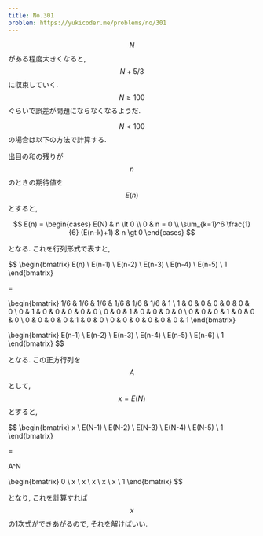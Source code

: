 ```yaml
---
title: No.301
problem: https://yukicoder.me/problems/no/301
---
```

$$ N $$ がある程度大きくなると, $$ N+5/3 $$ に収束していく. $$ N \geq 100 $$ ぐらいで誤差が問題にならなくなるようだ.

$$ N \lt 100 $$ の場合は以下の方法で計算する.

出目の和の残りが $$ n $$ のときの期待値を $$ E(n) $$ とすると,

$$
E(n) =
\begin{cases}
E(N) & n \lt 0 \\
0 & n = 0 \\
\sum_{k=1}^6 \frac{1}{6} (E(n-k)+1) & n \gt 0
\end{cases}
$$

となる. これを行列形式で表すと,

$$
\begin{bmatrix}
E(n) \\ E(n-1) \\ E(n-2) \\ E(n-3) \\ E(n-4) \\ E(n-5) \\ 1
\end{bmatrix}

=

\begin{bmatrix}
1/6 & 1/6 & 1/6 & 1/6 & 1/6 & 1/6 & 1 \\
1 & 0 & 0 & 0 & 0 & 0 & 0 \\
0 & 1 & 0 & 0 & 0 & 0 & 0 \\
0 & 0 & 1 & 0 & 0 & 0 & 0 \\
0 & 0 & 0 & 1 & 0 & 0 & 0 \\
0 & 0 & 0 & 0 & 1 & 0 & 0 \\
0 & 0 & 0 & 0 & 0 & 0 & 1
\end{bmatrix}

\begin{bmatrix}
E(n-1) \\ E(n-2) \\ E(n-3) \\ E(n-4) \\ E(n-5) \\ E(n-6) \\ 1
\end{bmatrix}
$$

となる. この正方行列を $$ A $$ として, $$ x = E(N) $$ とすると,

$$
\begin{bmatrix}
x \\ E(N-1) \\ E(N-2) \\ E(N-3) \\ E(N-4) \\ E(N-5) \\ 1
\end{bmatrix}

=

A^N

\begin{bmatrix}
0 \\ x \\ x \\ x \\ x \\ x \\ 1
\end{bmatrix}
$$

となり, これを計算すれば $$ x $$ の1次式ができあがるので, それを解けばいい.

